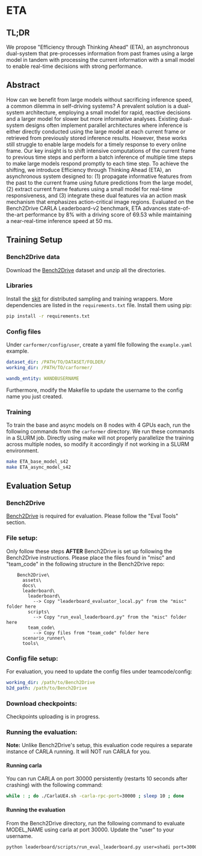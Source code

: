 # ETA

## TL;DR
We propose "Efficiency through Thinking Ahead" (ETA), an asynchronous dual-system that pre-processes information from past frames using a large model in tandem with processing the current information with a small model to enable real-time decisions with strong performance.


## Abstract
How can we benefit from large models without sacrificing inference speed, a common dilemma in self-driving systems? A prevalent solution is a dual-system architecture, employing a small model for rapid, reactive decisions and a larger model for slower but more informative analyses. Existing dual-system designs often implement parallel architectures where inference is either directly conducted using the large model at each current frame or retrieved from previously stored inference results. However, these works still struggle to enable large models for a timely response to every online frame. Our key insight is to shift intensive computations of the current frame to previous time steps and perform a batch inference of multiple time steps to make large models respond promptly to each time step. To achieve the shifting, we introduce Efficiency through Thinking Ahead (ETA), an asynchronous system designed to: (1) propagate informative features from the past to the current frame using future predictions from the large model, (2) extract current frame features using a small model for real-time responsiveness, and (3) integrate these dual features via an action mask mechanism that emphasizes action-critical image regions. Evaluated on the Bench2Drive CARLA Leaderboard-v2 benchmark, ETA advances state-of-the-art performance by 8% with a driving score of 69.53 while maintaining a near-real-time inference speed at 50 ms.

## Training Setup
### Bench2Drive data
Download the [Bench2Drive](https://github.com/Thinklab-SJTU/Bench2Drive) dataset and unzip all the directories. 

### Libraries
Install the [skit](https://github.com/Shamdan17/skit) for distributed sampling and training wrappers. More dependencies are listed in the `requirements.txt` file. Install them using pip:

```bash
pip install -r requirements.txt
```

### Config files
Under `carformer/config/user`, create a yaml file following the `example.yaml` example. 

```yaml
dataset_dir: /PATH/TO/DATASET/FOLDER/
working_dir: /PATH/TO/carformer/

wandb_entity: WANDBUSERNAME
```

Furthermore, modify the Makefile to update the username to the config name you just created.

### Training

To train the base and async models on 8 nodes with 4 GPUs each, run the following commands from the `carformer` directory. We run these commands in a SLURM job. Directly using make will not properly parallelize the training across multiple nodes, so modify it accordingly if not working in a SLURM environment.

```bash
make ETA_base_model_s42
make ETA_async_model_s42
```

## Evaluation Setup

### Bench2Drive

[Bench2Drive](https://github.com/Thinklab-SJTU/Bench2Drive) is required for evaluation. Please follow the "Eval Tools" section.

### File setup:

Only follow these steps **AFTER** Bench2Drive is set up following the Bench2Drive instructions. Please place the files found in "misc" and "team_code" in the following structure in the Bench2Drive repo:

```
    Bench2Drive\ 
      assets\
      docs\
      leaderboard\
        leaderboard\
          --> Copy "leaderboard_evaluator_local.py" from the "misc" folder here
        scripts\
          --> Copy "run_eval_leaderboard.py" from the "misc" folder here
        team_code\
          --> Copy files from "team_code" folder here
      scenario_runner\
      tools\
```

### Config file setup:

For evaluation, you need to update the config files under teamcode/config:

```yaml
working_dir: /path/to/Bench2Drive
b2d_path: /path/to/Bench2Drive
```

### Download checkpoints:

Checkpoints uploading is in progress.

### Running the evaluation:

**Note:** Unlike Bench2Drive's setup, this evaluation code requires a separate instance of CARLA running. It will NOT run CARLA for you.

#### Running carla
You can run CARLA on port 30000 persistently (restarts 10 seconds after crashing) with the following command:

```bash
while : ; do ./CarlaUE4.sh -carla-rpc-port=30000 ; sleep 10 ; done
```

#### Running the evaluation
From the Bench2Drive directory, run the following command to evaluate MODEL_NAME using carla at port 30000. Update the "user" to your username.

```bash
python leaderboard/scripts/run_eval_leaderboard.py user=shadi port=30000 trafficManagerPort=20000 experiments=Ponderer viz=0 experiments.ponderer_model_name=MODEL_NAME checkpoint_file=results.json experiments.agent_root=/PATH/TO/CHECKPOINT/MODEL_NAME experiments.root_path=/PATH/TO/CHECKPOINT/MODEL_NAME/ experiments.runnickname=NICKNAMEHERE resume=0 experiments.epoch_num=37
```
